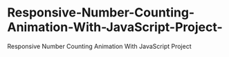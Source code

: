 # Responsive-Number-Counting-Animation-With-JavaScript-Project-
Responsive Number Counting Animation With JavaScript Project 
